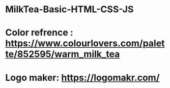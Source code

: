 # MilkTea-Basic-HTML-CSS-JS

# Color refrence : https://www.colourlovers.com/palette/852595/warm_milk_tea

# Logo maker: https://logomakr.com/

